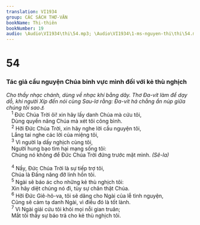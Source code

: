 ```yaml
---
translation: VI1934
group: CÁC SÁCH THƠ-VĂN
bookName: Thi-thiên 
bookNumber: 19
audio: \Audio\VI1934\thi\54.mp3; \Audio\VI1934\1-ms-nguyen-thi\thi\54.mp3
---
```


<div class="title"><h1>54</h1><h3>Tác giả cầu nguyện Chúa binh vực mình đối với kẻ thù nghịch</h3><i>Cho thầy nhạc chánh, dùng về nhạc khí bằng dây. Thơ Đa-vít làm để dạy dỗ, khi người Xíp đến nói cùng Sau-lơ rằng: Đa-vít há chẳng ẩn núp giữa chúng tôi sao<a data-toggle="tooltip" data-placement="bottom" title="1Sa 23:19; 26:1">⚓</a></i></div>
<span class="verse thi_54_1"> <sup>1</sup> Đức Chúa Trời ôi! xin hãy lấy danh Chúa mà cứu tôi, <br/> Dùng quyền năng Chúa mà xét tôi công bình. <br/></span>
<span class="verse thi_54_2"> <sup>2</sup> Hỡi Đức Chúa Trời, xin hãy nghe lời cầu nguyện tôi, <br/> Lắng tai nghe các lời của miệng tôi, <br/></span>
<span class="verse thi_54_3"> <sup>3</sup> Vì người lạ dấy nghịch cùng tôi, <br/> Người hung bạo tìm hại mạng sống tôi: <br/> Chúng nó không để Đức Chúa Trời đứng trước mặt mình. <em>(Sê-la)</em><br/> <br/></span>
<span class="verse thi_54_4"> <sup>4</sup> Nầy, Đức Chúa Trời là sự tiếp trợ tôi, <br/> Chúa là Đấng nâng đỡ linh hồn tôi. <br/></span>
<span class="verse thi_54_5"> <sup>5</sup> Ngài sẽ báo ác cho những kẻ thù nghịch tôi: <br/> Xin hãy diệt chúng nó đi, tùy sự chân thật Chúa. <br/></span>
<span class="verse thi_54_6"> <sup>6</sup> Hỡi Đức Giê-hô-va, tôi sẽ dâng cho Ngài của lễ tình nguyện, <br/> Cũng sẽ cảm tạ danh Ngài, vì điều đó là tốt lành. <br/></span>
<span class="verse thi_54_7"> <sup>7</sup> Vì Ngài giải cứu tôi khỏi mọi nỗi gian truân; <br/> Mắt tôi thấy sự báo trả cho kẻ thù nghịch tôi. <br/></span>
